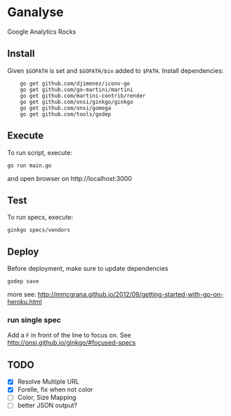 # Ganalyse
Google Analytics Rocks


## Install
Given `$GOPATH` is set and `$GOPATH/bin` added to `$PATH`. Install dependencies:

```
    go get github.com/djimenez/iconv-go
    go get github.com/go-martini/martini
    go get github.com/martini-contrib/render
    go get github.com/onsi/ginkgo/ginkgo
    go get github.com/onsi/gomega
    go get github.com/tools/godep
```

## Execute
To run script, execute:

```
go run main.go

```

and open browser on http://localhost:3000

## Test
To run specs, execute:

```
ginkgo specs/vendors

```

## Deploy

Before deployment, make sure to update dependencies

`godep save`

more see: http://mmcgrana.github.io/2012/09/getting-started-with-go-on-heroku.html

### run single spec
Add a `F` in front of the line to focus on. See http://onsi.github.io/ginkgo/#focused-specs

## TODO

- [x] Resolve Multiple URL
- [x] Forelle, fix when not color
- [ ] Color, Size Mapping
- [ ] better JSON output?
